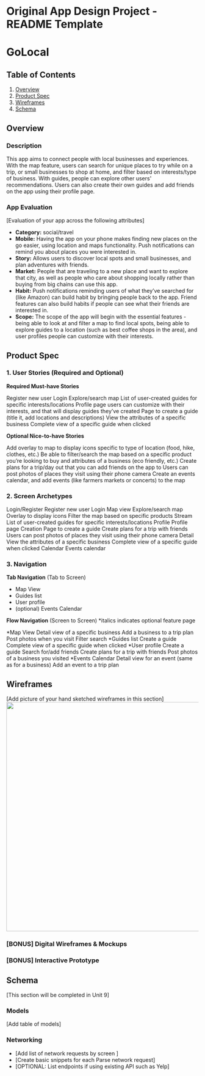 Original App Design Project - README Template
===

# GoLocal

## Table of Contents
1. [Overview](#Overview)
1. [Product Spec](#Product-Spec)
1. [Wireframes](#Wireframes)
2. [Schema](#Schema)

## Overview
### Description
This app aims to connect people with local businesses and experiences. With the map feature, users can search for unique places to try while on a trip, or small businesses to shop at home, and filter based on interests/type of business. With guides, people can explore other users' recommendations. Users can also create their own guides and add friends on the app using their profile page.

### App Evaluation
[Evaluation of your app across the following attributes]
- **Category:** social/travel
- **Mobile:** Having the app on your phone makes finding new places on the go easier, using location and maps functionality. Push notifications can remind you about places you were interested in.
- **Story:** Allows users to discover local spots and small businesses, and plan adventures with friends.
- **Market:** People that are traveling to a new place and want to explore that city, as well as people who care about shopping locally rather than buying from big chains can use this app.
- **Habit:** Push notifications reminding users of what they’ve searched for (like Amazon) can build habit by bringing people back to the app. Friend features can also build habits if people can see what their friends are interested in.
- **Scope:** The scope of the app will begin with the essential features - being able to look at and filter a map to find local spots, being able to explore guides to a location (such as best coffee shops in the area), and user profiles people can customize with their interests.

## Product Spec

### 1. User Stories (Required and Optional)

**Required Must-have Stories**

Register new user
Login
Explore/search map
List of user-created guides for specific interests/locations
Profile page users can customize with their interests, and that will display guides they’ve created
Page to create a guide (title it, add locations and descriptions)
View the attributes of a specific business
Complete view of a specific guide when clicked

**Optional Nice-to-have Stories**

Add overlay to map to display icons specific to type of location (food, hike, clothes, etc.)
Be able to filter/search the map based on a specific product you’re looking to buy and attributes of a business (eco friendly, etc.)
Create plans for a trip/day out that you can add friends on the app to
Users can post photos of places they visit using their phone camera
Create an events calendar, and add events (like farmers markets or concerts) to the map

### 2. Screen Archetypes 

Login/Register
Register new user
Login
Map view
Explore/search map
Overlay to display icons
Filter the map based on specific products
Stream
List of user-created guides for specific interests/locations
Profile
Profile page
Creation
Page to create a guide
Create plans for a trip with friends
Users can post photos of places they visit using their phone camera
Detail
View the attributes of a specific business
Complete view of a specific guide when clicked
Calendar
Events calendar

### 3. Navigation

**Tab Navigation** (Tab to Screen)

* Map View
* Guides list
* User profile
* (optional) Events Calendar

**Flow Navigation** (Screen to Screen)
*italics indicates optional feature page

*Map View
Detail view of a specific business
Add a business to a trip plan
Post photos when you visit
Filter search
*Guides list
Create a guide
Complete view of a specific guide when clicked
*User profile
Create a guide
Search for/add friends
Create plans for a trip with friends
Post photos of a business you visited
*Events Calendar 
Detail view for an event (same as for a business)
Add an event to a trip plan

## Wireframes
[Add picture of your hand sketched wireframes in this section]
<img src="YOUR_WIREFRAME_IMAGE_URL" width=600>

### [BONUS] Digital Wireframes & Mockups

### [BONUS] Interactive Prototype

## Schema 
[This section will be completed in Unit 9]
### Models
[Add table of models]
### Networking
- [Add list of network requests by screen ]
- [Create basic snippets for each Parse network request]
- [OPTIONAL: List endpoints if using existing API such as Yelp]

